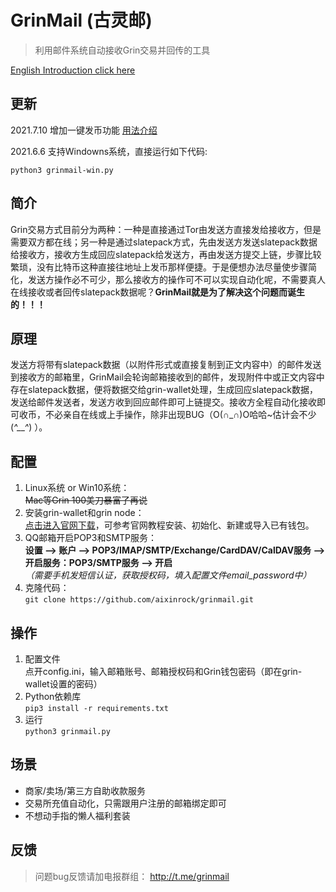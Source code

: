 # GrinMail (古灵邮)
>利用邮件系统自动接收Grin交易并回传的工具  

[English Introduction click here](README-en.md)

## 更新
2021.7.10 增加一键发币功能 [用法介绍](send.md)

2021.6.6 支持Windowns系统，直接运行如下代码:

`python3 grinmail-win.py`
## 简介
Grin交易方式目前分为两种：一种是直接通过Tor由发送方直接发给接收方，但是需要双方都在线；另一种是通过slatepack方式，先由发送方发送slatepack数据给接收方，接收方生成回应slatepack给发送方，再由发送方提交上链，步骤比较繁琐，没有比特币这种直接往地址上发币那样便捷。于是便想办法尽量使步骤简化，发送方操作必不可少，那么接收方的操作可不可以实现自动化呢，不需要真人在线接收或者回传slatepack数据呢？**GrinMail就是为了解决这个问题而诞生的！！！**
## 原理
发送方将带有slatepack数据（以附件形式或直接复制到正文内容中）的邮件发送到接收方的邮箱里，GrinMail会轮询邮箱接收到的邮件，发现附件中或正文内容中存在slatepack数据，便将数据交给grin-wallet处理，生成回应slatepack数据，发送给邮件发送者，发送方收到回应邮件即可上链提交。接收方全程自动化接收即可收币，不必亲自在线或上手操作，除非出现BUG（O(∩_∩)O哈哈~估计会不少(*^__^*) ）。
## 配置
1. Linux系统 or Win10系统：  
~~Mac等Grin 100美刀暴富了再说~~
2. 安装grin-wallet和grin node：  
[点击进入官网下载](https://grin.mw/download)，可参考官网教程安装、初始化、新建或导入已有钱包。
3. QQ邮箱开启POP3和SMTP服务：  
**设置 ——> 账户 ——> POP3/IMAP/SMTP/Exchange/CardDAV/CalDAV服务 ——> 开启服务：POP3/SMTP服务 ——> 开启**  
*（需要手机发短信认证，获取授权码，填入配置文件email_password中）*
4. 克隆代码：  
`git clone https://github.com/aixinrock/grinmail.git`
## 操作
1. 配置文件  
点开config.ini，输入邮箱账号、邮箱授权码和Grin钱包密码（即在grin-wallet设置的密码）
2. Python依赖库  
`pip3 install -r requirements.txt`
3. 运行  
`python3 grinmail.py`
## 场景
* 商家/卖场/第三方自助收款服务
* 交易所充值自动化，只需跟用户注册的邮箱绑定即可
* 不想动手指的懒人福利套装
## 反馈
>问题bug反馈请加电报群组： http://t.me/grinmail